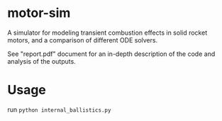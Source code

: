 # motor-sim

A simulator for modeling transient combustion effects in solid rocket motors, and a comparison of different ODE solvers.

See "report.pdf" document for an in-depth description of the code and analysis of the outputs.

# Usage

run ```python internal_ballistics.py```